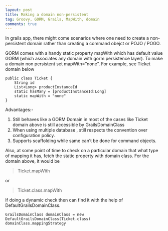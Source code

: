 ```yaml
---
layout: post
title: Making a domain non-persistent
tag: Groovy, GORM, Grails, MapWith, domain
comments: true
---
```


In grails app, there might come scenarios where one need to create a non-persistent domain rather than creating a command obejct or POJO / POGO.

GORM comes with a handy static property mapWith which has default value GORM (which associates any domain with gorm persistence layer).
To make a domain non persistent set mapWith=”none”. For example, see Ticket domain below

    public class Ticket {
		String id
		List<Long> productInstanceId
		static hasMany = [productInstanceId:Long]
		static mapWith = "none"
	}

Advantages:-

1. Still behaves like a GORM Domain in most of the cases like Ticket domain above is still accessible by GrailsDomainClass
2. When using multiple database , still respects the convention over configuration policy.
3. Supports scaffolding while same can’t be done for command objects.

Also, at some point of time to check on a particular domain that what type of mapping it has, fetch the static property with domain class. For the domain above, it would be

>Ticket.mapWith

or

>Ticket.class.mapWith

If doing a dynamic check then can find it with the help of DefaultGrailsDomainClass.

    GrailsDomainClass domainClass = new DefaultGrailsDomainClass(Ticket.class)
    domainClass.mappingStrategy
